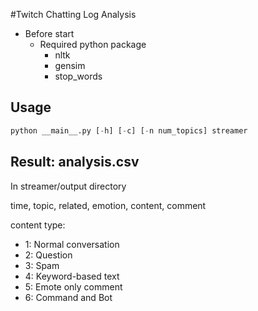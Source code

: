 #Twitch Chatting Log Analysis

- Before start
   - Required python package
      - nltk
      - gensim
      - stop_words
      
## Usage ##
```python
python __main__.py [-h] [-c] [-n num_topics] streamer
```
## Result: analysis.csv ##
In streamer/output directory

time, topic, related, emotion, content, comment

content type:
   - 1: Normal conversation
   - 2: Question
   - 3: Spam
   - 4: Keyword-based text
   - 5: Emote only comment
   - 6: Command and Bot 
